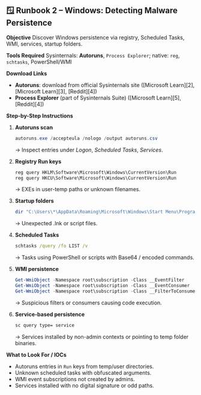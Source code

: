 ## 🪟 **Runbook 2 – Windows: Detecting Malware Persistence**

**Objective**
Discover Windows persistence via registry, Scheduled Tasks, WMI, services, startup folders.

**Tools Required**
Sysinternals: **Autoruns**, `Process Explorer`; native: `reg`, `schtasks`, PowerShell/WMI

**Download Links**

* **Autoruns**: download from official Sysinternals site ([Microsoft Learn][2], [Microsoft Learn][3], [Reddit][4])
* **Process Explorer** (part of Sysinternals Suite) ([Microsoft Learn][5], [Reddit][4])

**Step-by-Step Instructions**

1. **Autoruns scan**

   ```powershell
   autoruns.exe /accepteula /nologo /output autoruns.csv
   ```

   → Inspect entries under *Logon*, *Scheduled Tasks*, *Services*.

2. **Registry Run keys**

   ```cmd
   reg query HKLM\Software\Microsoft\Windows\CurrentVersion\Run
   reg query HKCU\Software\Microsoft\Windows\CurrentVersion\Run
   ```

   → EXEs in user-temp paths or unknown filenames.

3. **Startup folders**

   ```powershell
   dir "C:\Users\*\AppData\Roaming\Microsoft\Windows\Start Menu\Programs\Startup"
   ```

   → Unexpected .lnk or script files.

4. **Scheduled Tasks**

   ```cmd
   schtasks /query /fo LIST /v
   ```

   → Tasks using PowerShell or scripts with Base64 / encoded commands.

5. **WMI persistence**

   ```powershell
   Get-WmiObject -Namespace root\subscription -Class __EventFilter
   Get-WmiObject -Namespace root\subscription -Class __EventConsumer
   Get-WmiObject -Namespace root\subscription -Class __FilterToConsumerBinding
   ```

   → Suspicious filters or consumers causing code execution.

6. **Service-based persistence**

   ```cmd
   sc query type= service
   ```

   → Services installed by non-admin contexts or pointing to temp folder binaries.

**What to Look For / IOCs**

* Autoruns entries in `Run` keys from temp/user directories.
* Unknown scheduled tasks with obfuscated arguments.
* WMI event subscriptions not created by admins.
* Services installed with no digital signature or odd paths.


